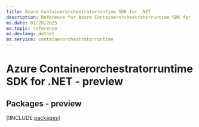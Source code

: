 ```yaml
---
title: Azure Containerorchestratorruntime SDK for .NET
description: Reference for Azure Containerorchestratorruntime SDK for .NET
ms.date: 01/20/2025
ms.topic: reference
ms.devlang: dotnet
ms.service: containerorchestratorruntime
---
```

# Azure Containerorchestratorruntime SDK for .NET - preview
## Packages - preview
[!INCLUDE [packages](containerorchestratorruntime-index.md)]